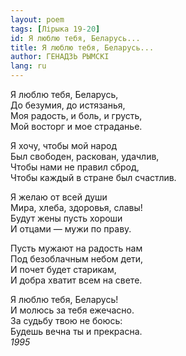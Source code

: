 ```yaml
---
layout: poem
tags: [Лірыка 19-20]
id: Я люблю тебя, Беларусь...
title: Я люблю тебя, Беларусь...
author: ГЕНАДЗЬ РЫМСКІ
lang: ru
---
```



Я люблю тебя, Беларусь,  
До безумия, до истязанья,  
Моя радость, и боль, и грусть,  
Мой восторг и мое страданье.  

Я хочу, чтобы мой народ  
Был свободен, раскован, удачлив,  
Чтобы нами не правил сброд,  
Чтобы каждый в стране был счастлив.  

Я желаю от всей души  
Мира, хлеба, здоровья, славы!  
Будут жены пусть хороши  
И отцами — мужи по праву.  

Пусть мужают на радость нам  
Под безоблачным небом дети,  
И почет будет старикам,  
И добра хватит всем на свете.  

Я люблю тебя, Беларусь!  
И молюсь за тебя ежечасно.  
За судьбу твою не боюсь:  
Будешь вечна ты и прекрасна.  
*1995*  
